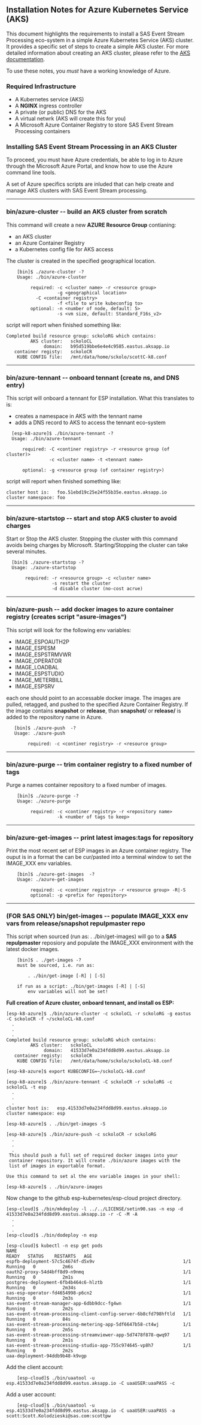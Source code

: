 ## Installation Notes for Azure Kubernetes Service (AKS)

This document highlights the requirements to
install a SAS Event Stream Processing eco-system in a simple Azure Kubernetes Service (AKS) cluster.  It provides a specific set of steps to create
a simple AKS cluster.
For more detailed information about creating an AKS cluster, please refer to the [AKS documentation](https://docs.microsoft.com/en-us/azure/aks/).

To use these notes, you _must_ have a working knowledge of Azure.

### Required Infrastructure
* A Kubernetes service (AKS) 
* A **NGINX** ingress controller
* A private (or public) DNS for the AKS
* A virtual netwrk (AKS will create this for you)
* A Microsoft Azure Container Registry to store SAS Event Stream Processing containers


### Installing SAS Event Stream Processing in an AKS Cluster
To proceed, you must have Azure credentials, be able to
log in to Azure through the Microsoft Azure Portal, and know how to use the Azure
command line tools.

A set of Azure specifics scripts are inluded that can help create and
manage AKS clusters with SAS Event Stream processing.

---
### bin/azure-cluster -- build an AKS cluster from scratch

This command will create a new **AZURE Resource Group** contianing:

- an AKS cluster
- an Azure Container Registry
- a Kubernetes config file for AKS access

The cluster is created in the specified geographical location.

```
    [bin]$ ./azure-cluster -?
    Usage: ./bin/azure-cluster

         required: -c <cluster name> -r <resource group>
                   -g <geographical location>
		   -C <container registry>
                   -f <file to write kubeconfig to>
         optional: -n <number of node, default: 5>
                   -s <vm size, default: Standard_F16s_v2>
```
script will report when finished something like:
```
Completed build resource group: sckoloRG which contains:
         AKS cluster:   sckoloCL
              domain:   b95d519bbe6e4e4c9585.eastus.aksapp.io
   container registy:   sckoloCR
    KUBE CONFIG file:   /mnt/data/home/sckolo/scottC-k8.conf
```

---
### bin/azure-tennant  -- onboard tennant (create ns, and DNS entry)

This script will onboard a tennant for ESP installation. What this translates to is:

- creates a namespace in AKS with the tennant name
- adds a DNS record to AKS to access the tennant eco-system

```
  [esp-k8-azure]$ ./bin/azure-tennant -?
  Usage: ./bin/azure-tennant

      required: -C <continer registry> -r <resource group (of cluster)>
                -c <cluster name> -t <tennant name>

      optional: -g <resource group (of container registry>)
```
script will report when finished something like:
```
cluster host is:   foo.51ebd19c25e24f55b35e.eastus.aksapp.io
cluster namespace: foo
```

---
### bin/azure-startstop  -- start and stop AKS cluster to avoid charges

Start or Stop the AKS cluster. Stopping the cluster with this command avoids being charges by Microsoft. Starting/Stopping the cluster can take several minutes.

```
  [bin]$ ./azure-startstop -?
  Usage: ./azure-startstop

       required: -r <resource group> -c <cluster name>
                 -s restart the cluster
                 -d disable cluster (no-cost acrue)
```

---
### bin/azure-push -- add docker images to azure container registry (creates script "asure-images")

This script will look for the following env variables:
- IMAGE_ESPOAUTH2P
- IMAGE_ESPESM
- IMAGE_ESPSTRMVWR
- IMAGE_OPERATOR
- IMAGE_LOADBAL
- IMAGE_ESPSTUDIO
- IMAGE_METERBILL
- IMAGE_ESPSRV

each one should point to an accessable docker image. The images are pulled, retagged, and pushed to the specified Azure Container Registry. If the image contains **snapshot** or **release**, than **snapshot/** or **release/** is added to the repository name in Azure.

```
   [bin]$ ./azure-push  -?
   Usage: ./azure-push

        required: -c <continer registry> -r <resource group>

```

---
### bin/azure-purge -- trim container registry to a fixed number of tags

Purge a names container repository to a fixed number of images. 

```
    [bin]$ ./azure-purge -?
    Usage: ./azure-purge

         required: -c <continer registry> -r <repository name>
                   -k <number of tags to keep>
```

---
### bin/azure-get-images -- print latest images:tags for repository

Print the most recent set of ESP images in an Azure container registry. The ouput is in a format the can be cur/pasted into a terminal window to set the IMAGE_XXX env variables. 

```
    [bin]$ ./azure-get-images  -?
    Usage: ./azure-get-images

         required: -c <continer registry> -r <resource group> -R|-S
         optional: -p <prefix for repository>
```

---
### (FOR SAS ONLY) bin/get-images -- populate IMAGE_XXX env vars from release/snapshot repulpmaster repo

This script when sourced (run as: . ./bin/get-images) will go to a **SAS repulpmaster** reposiory and populate the IMAGE_XXX environment with the latest docker images. 
 
```
    [bin]$ . ./get-images -?
    must be sourced, i.e. run as:

        . ./bin/get-image [-R] | [-S]

    if run as a script: ./bin/get-images [-R] | [-S]
        env variables will not be set!
```
**Full creation of Azure cluster, onboard tennant, and install os ESP:**

```
[esp-k8-azure]$ ./bin/azure-cluster -c sckoloCL -r sckoloRG -g eastus -C sckoloCR -f ~/sckoloCL-k8.conf
  .
  .
  .
Completed build resource group: sckoloRG which contains:
         AKS cluster:   sckoloCL
              domain:   41533d7e0a234fdd8d99.eastus.aksapp.io
   container registy:   sckoloCR
    KUBE CONFIG file:   /mnt/data/home/sckolo/sckoloCL-k8.conf
```
```
[esp-k8-azure]$ export KUBECONFIG=~/sckoloCL-k8.conf
```
```
[esp-k8-azure]$ ./bin/azure-tennant -C sckoloCR -r sckoloRG -c sckoloCL -t esp
  .
  .
  .
cluster host is:   esp.41533d7e0a234fdd8d99.eastus.aksapp.io
cluster namespace: esp
```
```
[esp-k8-azure]$ . ./bin/get-images -S
```
```
[esp-k8-azure]$ ./bin/azure-push -c sckoloCR -r sckoloRG
  .
  .
  .
 This should push a full set of required docker images into your
 container repository. It will create ./bin/azure images with the
 list of images in exportable format.

Use this command to set al the env variable images in your shell:

[esp-k8-azure]$ . ./bin/azure-images
```
Now change to the github esp-kubernetes/esp-cloud project directory.
```
[esp-cloud]$ ./bin/mkdeploy -l ../../LICENSE/setin90.sas -n esp -d 41533d7e0a234fdd8d99.eastus.aksapp.io -r -C -M -A
  .
  .
  .
[esp-cloud]$ ./bin/dodeploy -n esp

[esp-cloud]$ kubectl -n esp get pods
NAME                                                              READY   STATUS    RESTARTS   AGE
espfb-deployment-57c5c4674f-d5x9v                                 1/1     Running   0          2m6s
oauth2-proxy-54d4bff8d9-n9nmq                                     1/1     Running   0          2m1s
postgres-deployment-6fb4b464c6-hlztb                              1/1     Running   0          2m34s
sas-esp-operator-fd4654998-p6cn2                                  1/1     Running   0          2m3s
sas-event-stream-manager-app-6dbb9dcc-fg4wn                       1/1     Running   0          2m2s
sas-event-stream-processing-client-config-server-6b8cfd798hftld   1/1     Running   0          84s
sas-event-stream-processing-metering-app-5df6647b58-ct4wj         1/1     Running   0          2m5s
sas-event-stream-processing-streamviewer-app-5d7478f878-qwq97     1/1     Running   0          2m1s
sas-event-stream-processing-studio-app-755c974645-vp8h7           1/1     Running   0          2m2s
uaa-deployment-94ddb9b48-k9vgp
```

Add the client account:
```
    [esp-cloud]$ ./bin/uaatool -u esp.41533d7e0a234fdd8d99.eastus.aksapp.io -C uaaUSER:uaaPASS -c
```
Add a user account:
```
    [esp-cloud]$ ./bin/uaatool -u esp.41533d7e0a234fdd8d99.eastus.aksapp.io -C uaaUSER:uaaPASS -a scott:Scott.Kolodzieski@sas.com:scottpw
```
